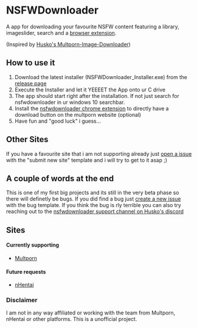 # NSFWDownloader
A app for downloading your favourite NSFW content featuring a library, imageslider, search and a [browser extension](https://chrome.google.com/webstore/detail/nsfwdownloader/djbhnmoiklcclcibapihpnlhghnnknoi).

(Inspired by [Husko's Multporn-Image-Downloader](https://github.com/Official-Husko))

## How to use it
1. Download the latest installer (NSFWDownloader_Installer.exe) from the [release page](https://github.com/h110m/NSFWDownloader/releases)
2. Execute the Installer and let it YEEEET the App onto ur C drive
3. The app should start right after the installation. If not just search for nsfwdownloader in ur windows 10 searchbar.
4. Install the [nsfwdownloader chrome extension](https://chrome.google.com/webstore/detail/nsfwdownloader/djbhnmoiklcclcibapihpnlhghnnknoi) to directly have a download button on the multporn website (optional)
5. Have fun and "good luck" i guess...

## Other Sites
If you have a favourite site that i am not supporting already just [open a issue](https://github.com/h110m/NSFWDownloader/issues/new/choose) with the "submit new site" template and i will try to get to it asap ;)

## A couple of words at the end
This is one of my first big projects and its still in the very beta phase so there will definetly be bugs. If you did find a bug just [create a new issue](https://github.com/h110m/NSFWDownloader/issues/new/choose) with the bug template. If you think the bug is rly terrible you can also try reaching out to the [nsfwdownloader support channel on Husko's discord](https://discord.gg/2JmHb3FyW8)

## Sites

#### Currently supporting
- [Multporn](https://multporn.net)

#### Future requests
- [nHentai](https://nhentai.net/)

### Disclaimer
I am not in any way affiliated or working with the team from Multporn, nHentai or other platforms. This is a unofficial project.
